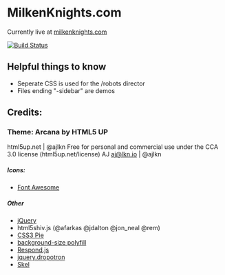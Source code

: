 # MilkenKnights.com
Currently live at [milkenknights.com](https://milkenknights.com)

[![Build Status](https://api.travis-ci.org/Milken-Computer-Science/milkenknightsdotcom.svg?branch=master)](https://api.travis-ci.org/Milken-Computer-Science/milkenknightsdotcom)

## Helpful things to know
* Seperate CSS is used for the /robots director
* Files ending "-sidebar" are demos


## Credits:
### Theme: Arcana by HTML5 UP
html5up.net | @ajlkn
Free for personal and commercial use under the CCA 3.0 license (html5up.net/license)
AJ
aj@lkn.io | @ajlkn
##### Icons:
* [Font Awesome](http://fortawesome.github.com/Font-Awesome)
##### Other
* [jQuery](http://jquery.com)
* html5shiv.js (@afarkas @jdalton @jon_neal @rem)
* [CSS3 Pie](http://css3pie.com)
* [background-size polyfill](http://github.com/louisremi)
* [Respond.js](http://j.mp/respondjs)
* [jquery.dropotron](http://@ajlkn)
* [Skel](http://skel.io)
